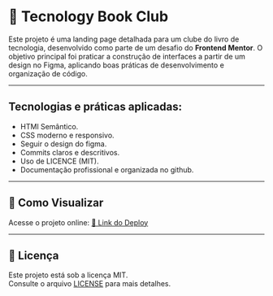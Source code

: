 # 📑 Tecnology Book Club

Este projeto é uma landing page detalhada para um clube do livro de tecnologia, desenvolvido como parte de um desafio do **Frontend Mentor**.
O objetivo principal foi praticar a construção de interfaces a partir de um design no Figma, aplicando boas práticas de desenvolvimento e organização de código.

---

## Tecnologias e práticas aplicadas:

- HTMl Semântico.
- CSS moderno e responsivo.
- Seguir o design do figma.
- Commits claros e descritivos.
- Uso de LICENCE (MIT).
- Documentação profissional e organizada no github.

---

## 🚀 Como Visualizar
Acesse o projeto online: [🔗 Link do Deploy](https://seuprojeto.vercel.app)

---

## 📜 Licença
Este projeto está sob a licença MIT.  
Consulte o arquivo [LICENSE](LICENSE) para mais detalhes.